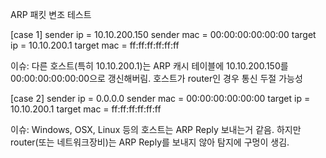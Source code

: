 
ARP 패킷 변조 테스트

[case 1]
sender ip  = 10.10.200.150
sender mac = 00:00:00:00:00:00
target ip  = 10.10.200.1
target mac = ff:ff:ff:ff:ff:ff

이슈: 다른 호스트(특히 10.10.200.1)는 ARP 캐시 테이블에 10.10.200.150를 00:00:00:00:00:00으로 갱신해버림.
      호스트가 router인 경우 통신 두절 가능성


[case 2]
sender ip  = 0.0.0.0
sender mac = 00:00:00:00:00:00
target ip  = 10.10.200.1
target mac = ff:ff:ff:ff:ff:ff

이슈: Windows, OSX, Linux 등의 호스트는 ARP Reply 보내는거 같음.
      하지만 router(또는 네트워크장비)는 ARP Reply를 보내지 않아 탐지에 구멍이 생김.
